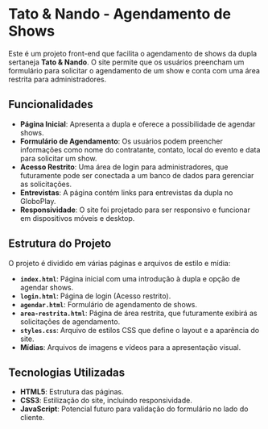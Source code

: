 # Tato & Nando - Agendamento de Shows

Este é um projeto front-end que facilita o agendamento de shows da dupla sertaneja **Tato & Nando**. O site permite que os usuários preencham um formulário para solicitar o agendamento de um show e conta com uma área restrita para administradores.

## Funcionalidades

- **Página Inicial**: Apresenta a dupla e oferece a possibilidade de agendar shows.
- **Formulário de Agendamento**: Os usuários podem preencher informações como nome do contratante, contato, local do evento e data para solicitar um show.
- **Acesso Restrito**: Uma área de login para administradores, que futuramente pode ser conectada a um banco de dados para gerenciar as solicitações.
- **Entrevistas**: A página contém links para entrevistas da dupla no GloboPlay.
- **Responsividade**: O site foi projetado para ser responsivo e funcionar em dispositivos móveis e desktop.

## Estrutura do Projeto

O projeto é dividido em várias páginas e arquivos de estilo e mídia:

- **`index.html`**: Página inicial com uma introdução à dupla e opção de agendar shows.
- **`login.html`**: Página de login (Acesso restrito).
- **`agendar.html`**: Formulário de agendamento de shows.
- **`area-restrita.html`**: Página de área restrita, que futuramente exibirá as solicitações de agendamento.
- **`styles.css`**: Arquivo de estilos CSS que define o layout e a aparência do site.
- **Mídias**: Arquivos de imagens e vídeos para a apresentação visual.

## Tecnologias Utilizadas

- **HTML5**: Estrutura das páginas.
- **CSS3**: Estilização do site, incluindo responsividade.
- **JavaScript**: Potencial futuro para validação do formulário no lado do cliente.


